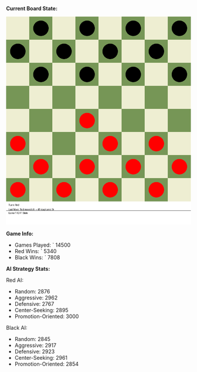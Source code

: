 
**Current Board State:**  
<!-- START_GIF -->
![Checkers Game](./checkers_game.gif)
<!-- END_GIF -->

**Game Info:**  
- Games Played: `<!-- GAMES_PLAYED --> 14500
- Red Wins: `<!-- RED_WINS --> 5340
- Black Wins: `<!-- BLACK_WINS --> 7808

<!-- AI_STATS -->
**AI Strategy Stats:**

Red AI:
- Random: 2876
- Aggressive: 2962
- Defensive: 2767
- Center-Seeking: 2895
- Promotion-Oriented: 3000

Black AI:
- Random: 2845
- Aggressive: 2917
- Defensive: 2923
- Center-Seeking: 2961
- Promotion-Oriented: 2854
